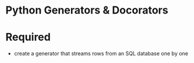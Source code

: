 # Python Generators & Docorators

# Required

- create a generator that streams rows from an SQL database one by one